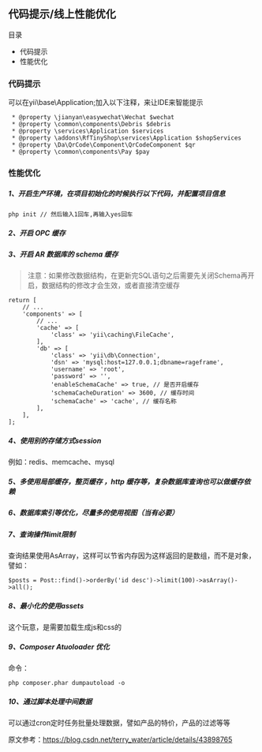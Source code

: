 ## 代码提示/线上性能优化

目录

- 代码提示
- 性能优化

### 代码提示

可以在yii\base\Application;加入以下注释，来让IDE来智能提示

```
 * @property \jianyan\easywechat\Wechat $wechat
 * @property \common\components\Debris $debris
 * @property \services\Application $services
 * @property \addons\RfTinyShop\services\Application $shopServices
 * @property \Da\QrCode\Component\QrCodeComponent $qr
 * @property \common\components\Pay $pay
 ```
 
 ### 性能优化
 
##### 1、开启生产环境，在项目初始化的时候执行以下代码，并配置项目信息
 
 ```
 php init // 然后输入1回车,再输入yes回车
 ```
 
##### 2、开启 OPC 缓存  
##### 3、开启 AR 数据库的 schema 缓存
 
 > 注意：如果修改数据结构，在更新完SQL语句之后需要先关闭Schema再开启，数据结构的修改才会生效，或者直接清空缓存
 
```
return [
    // ...
    'components' => [
        // ...
        'cache' => [
            'class' => 'yii\caching\FileCache',
        ],
        'db' => [
            'class' => 'yii\db\Connection',
            'dsn' => 'mysql:host=127.0.0.1;dbname=rageframe',
            'username' => 'root',
            'password' => '',
            'enableSchemaCache' => true, // 是否开启缓存
            'schemaCacheDuration' => 3600, // 缓存时间
            'schemaCache' => 'cache', // 缓存名称
        ],
    ],
];
```
##### 4、使用别的存储方式session
  
  例如：redis、memcache、mysql
  
##### 5、多使用局部缓存，整页缓存 ，http 缓存等，复杂数据库查询也可以做缓存依赖
 
##### 6、数据库索引等优化，尽量多的使用视图（当有必要）
##### 7、查询操作limit限制
查询结果使用AsArray，这样可以节省内存因为这样返回的是数组，而不是对象，譬如：
```
$posts = Post::find()->orderBy('id desc')->limit(100)->asArray()->all();
```
##### 8、最小化的使用assets

这个玩意，是需要加载生成js和css的

##### 9、Composer Atuoloader 优化

命令：
```
php composer.phar dumpautoload -o
```
##### 10、通过脚本处理中间数据
  
  可以通过cron定时任务批量处理数据，譬如产品的特价，产品的过滤等等
  
原文参考：https://blog.csdn.net/terry_water/article/details/43898765